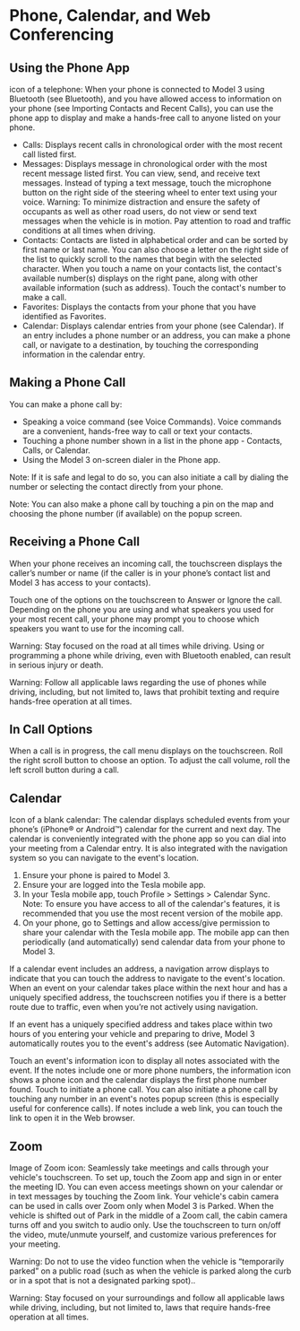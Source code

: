 # Phone, Calendar, and Web Conferencing

## Using the Phone App

icon of a telephone: When your phone is connected to Model 3 using Bluetooth (see Bluetooth), and you have allowed access to information on your phone (see Importing Contacts and Recent Calls), you can use the phone app to display and make a hands-free call to anyone listed on your phone.

- Calls: Displays recent calls in chronological order with the most recent call listed first.
- Messages: Displays message in chronological order with the most recent message listed first. You can view, send, and receive text messages. Instead of typing a text message, touch the microphone button on the right side of the steering wheel to enter text using your voice.
Warning: To minimize distraction and ensure the safety of occupants as well as other road users, do not view or send text messages when the vehicle is in motion. Pay attention to road and traffic conditions at all times when driving.
- Contacts: Contacts are listed in alphabetical order and can be sorted by first name or last name. You can also choose a letter on the right side of the list to quickly scroll to the names that begin with the selected character. When you touch a name on your contacts list, the contact's available number(s) displays on the right pane, along with other available information (such as address). Touch the contact's number to make a call.
- Favorites: Displays the contacts from your phone that you have identified as Favorites.
- Calendar: Displays calendar entries from your phone (see Calendar). If an entry includes a phone number or an address, you can make a phone call, or navigate to a destination, by touching the corresponding information in the calendar entry.


## Making a Phone Call

You can make a phone call by:
- Speaking a voice command (see Voice Commands). Voice commands are a convenient, hands-free way to call or text your contacts.
- Touching a phone number shown in a list in the phone app - Contacts, Calls, or Calendar.
- Using the Model 3 on-screen dialer in the Phone app.

Note: If it is safe and legal to do so, you can also initiate a call by dialing the number or selecting the contact directly from your phone.

Note: You can also make a phone call by touching a pin on the map and choosing the phone number (if available) on the popup screen.


## Receiving a Phone Call

When your phone receives an incoming call, the touchscreen displays the caller’s number or name (if the caller is in your phone’s contact list and Model 3 has access to your contacts).

Touch one of the options on the touchscreen to Answer or Ignore the call. Depending on the phone you are using and what speakers you used for your most recent call, your phone may prompt you to choose which speakers you want to use for the incoming call.

Warning: Stay focused on the road at all times while driving. Using or programming a phone while driving, even with Bluetooth enabled, can result in serious injury or death.

Warning: Follow all applicable laws regarding the use of phones while driving, including, but not limited to, laws that prohibit texting and require hands-free operation at all times.


## In Call Options

When a call is in progress, the call menu displays on the touchscreen. Roll the right scroll button to choose an option. To adjust the call volume, roll the left scroll button during a call.


## Calendar

Icon of a blank calendar: The calendar displays scheduled events from your phone’s (iPhone® or Android™) calendar for the current and next day. The calendar is conveniently integrated with the phone app so you can dial into your meeting from a Calendar entry. It is also integrated with the navigation system so you can navigate to the event's location.
1. Ensure your phone is paired to Model 3.
2. Ensure your are logged into the Tesla mobile app.
3. In your Tesla mobile app, touch Profile > Settings > Calendar Sync.
Note: To ensure you have access to all of the calendar's features, it is recommended that you use the most recent version of the mobile app.
4. On your phone, go to Settings and allow access/give permission to share your calendar with the Tesla mobile app. The mobile app can then periodically (and automatically) send calendar data from your phone to Model 3.

If a calendar event includes an address, a navigation arrow displays to indicate that you can touch the address to navigate to the event's location. When an event on your calendar takes place within the next hour and has a uniquely specified address, the touchscreen notifies you if there is a better route due to traffic, even when you’re not actively using navigation.

If an event has a uniquely specified address and takes place within two hours of you entering your vehicle and preparing to drive, Model 3 automatically routes you to the event's address (see Automatic Navigation).

Touch an event's information icon to display all notes associated with the event. If the notes include one or more phone numbers, the information icon shows a phone icon and the calendar displays the first phone number found. Touch to initiate a phone call. You can also initiate a phone call by touching any number in an event's notes popup screen (this is especially useful for conference calls). If notes include a web link, you can touch the link to open it in the Web browser.


## Zoom

Image of Zoom icon: Seamlessly take meetings and calls through your vehicle's touchscreen. To set up, touch the Zoom app and sign in or enter the meeting ID. You can even access meetings shown on your calendar or in text messages by touching the Zoom link. Your vehicle's cabin camera can be used in calls over Zoom only when Model 3 is Parked. When the vehicle is shifted out of Park in the middle of a Zoom call, the cabin camera turns off and you switch to audio only. Use the touchscreen to turn on/off the video, mute/unmute yourself, and customize various preferences for your meeting.

Warning: Do not to use the video function when the vehicle is “temporarily parked” on a public road (such as when the vehicle is parked along the curb or in a spot that is not a designated parking spot)..

Warning: Stay focused on your surroundings and follow all applicable laws while driving, including, but not limited to, laws that require hands-free operation at all times.